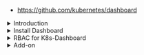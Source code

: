 - https://github.com/kubernetes/dashboard

<details>
<summary>Introduction</summary>
<br>
  
  ![image](https://user-images.githubusercontent.com/75510135/156886014-62db020c-083c-4da6-ad82-0b566f7d8ac3.png)

  ![image](https://user-images.githubusercontent.com/75510135/156886042-55cc5422-9000-44ea-9459-366258ef0128.png)

  ![image](https://user-images.githubusercontent.com/75510135/156886058-cce95678-049b-41bf-95e2-d8efa7659605.png)

  ![image](https://user-images.githubusercontent.com/75510135/156886079-06acd8ec-a6aa-434f-a4fd-25f6f736685a.png)

  ![image](https://user-images.githubusercontent.com/75510135/156886106-645d6380-f42f-491a-af3b-ad30dec24bda.png)

  ![image](https://user-images.githubusercontent.com/75510135/156886129-59205bc0-4826-4ec0-8be9-9cf296aebdb3.png)

  ![image](https://user-images.githubusercontent.com/75510135/156886142-779b3488-5923-4a30-a8da-86bf7a4314f7.png)

 
</details>

<details>
<summary>Install Dashboard</summary>
<br>


  root@cks-master:~# kubectl apply -f https://raw.githubusercontent.com/kubernetes/dashboard/v2.5.0/aio/deploy/recommended.yaml
  
    namespace/kubernetes-dashboard created
    serviceaccount/kubernetes-dashboard created
    service/kubernetes-dashboard created
    secret/kubernetes-dashboard-certs created
    secret/kubernetes-dashboard-csrf created
    secret/kubernetes-dashboard-key-holder created
    configmap/kubernetes-dashboard-settings created
    role.rbac.authorization.k8s.io/kubernetes-dashboard created
    clusterrole.rbac.authorization.k8s.io/kubernetes-dashboard created
    rolebinding.rbac.authorization.k8s.io/kubernetes-dashboard created
    clusterrolebinding.rbac.authorization.k8s.io/kubernetes-dashboard created
    deployment.apps/kubernetes-dashboard created
    service/dashboard-metrics-scraper created
    deployment.apps/dashboard-metrics-scraper created
  
  root@cks-master:~# k get ns
  
    NAME                   STATUS   AGE
    cassandra              Active   178m
    default                Active   6d4h
    kube-node-lease        Active   6d4h
    kube-public            Active   6d4h
    kube-system            Active   6d4h
    kubernetes-dashboard   Active   2m17s

  root@cks-master:~# k get -n kubernetes-dashboard pods,svc

    NAME                                             READY   STATUS    RESTARTS   AGE
    pod/dashboard-metrics-scraper-799d786dbf-vsjbl   1/1     Running   0          2m32s
    pod/kubernetes-dashboard-546cbc58cd-zj45d        1/1     Running   0          2m32s

    NAME                                TYPE        CLUSTER-IP       EXTERNAL-IP   PORT(S)    AGE
    service/dashboard-metrics-scraper   ClusterIP   10.101.1.2     <none>           8000/TCP   2m32s
    service/kubernetes-dashboard        ClusterIP   10.103.5.5     <none>          443/TCP    2m32s
  
  
  - to make it INSECURE, edit the deployment
  
  k -n kubernetes-dashboard edit deploy kubernetes-dashboard
  
 - look for the port details
  
  ![image](https://user-images.githubusercontent.com/75510135/156886898-dcbcc0e0-00bd-4875-9c9d-62f2eb5966b0.png)

  ![image](https://user-images.githubusercontent.com/75510135/156886914-28c96203-d6df-44cb-85cf-e57973daa38d.png)

  - add under pod spec
  
  ![image](https://user-images.githubusercontent.com/75510135/156886944-8a80b000-49b7-4295-8c1d-979b739b0563.png)

  - now edit the exposed service 
  
  k -n kubernetes-dashboard edit svc kubernetes-dashboard
  
  ![image](https://user-images.githubusercontent.com/75510135/156887006-25ab81cb-bba1-4cc2-93a5-06cd683741e1.png)

  ![image](https://user-images.githubusercontent.com/75510135/156887024-6850ce6b-f3fb-48ce-be84-3b0f554c08b9.png)

  - now grab  publicip of worker node n nodeport # to access the dashboard
  
  ![image](https://user-images.githubusercontent.com/75510135/156887063-8c4df7bd-9456-43db-9d50-61a8e2a3416b.png)

  
</details>

<details>
<summary>RBAC for K8s-Dashboard</summary>
<br>
  
  - below service account got created during istallation
  
    k -n kubernetes-dashboard get sa

  ![image](https://user-images.githubusercontent.com/75510135/156887507-fe1a79d9-e8f3-442b-9096-c9088d7816a4.png)

  - to find the view 
  
  k get clusterroles | grep view
  
  <img width="746" alt="image" src="https://user-images.githubusercontent.com/75510135/156887833-937d89b9-a179-4085-ac42-01d344fc0436.png">

  - check before creating the resource
  
  k -n kubernetes-dashboard create rolebinding insecure --serviceaccount kubernetes-dashboard:kubernetes-dashboard --clusterrole view -oyaml --dry-run=client
  - create RBAC - rolebinding to map to ns kubernetes-dashboard to view the resource under this ns
  
  k -n kubernetes-dashboard create rolebinding insecure --serviceaccount kubernetes-dashboard:kubernetes-dashboard --clusterrole view
  
  - create RBAC - Cluster rolebinding to map to ns kubernetes-dashboard to view ALL clusterwide resource under this ns

  k -n kubernetes-dashboard create clusterrolebinding insecure --serviceaccount kubernetes-dashboard:kubernetes-dashboard --clusterrole view
  
  ![image](https://user-images.githubusercontent.com/75510135/156887923-eb9b4d07-c047-4160-9bec-38dda2ac2c59.png)

</details>
  
  
 <details>
<summary>Add-on</summary>
<br>

   ![image](https://user-images.githubusercontent.com/75510135/156887976-751071c5-c9c3-4862-8dc1-21fef0b34bd2.png)

   
</details>

  
